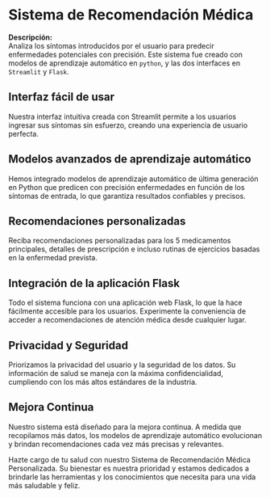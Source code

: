 # Sistema de Recomendación Médica
**Descripción:**  
Analiza los síntomas introducidos por el usuario para predecir enfermedades potenciales con precisión. Este sistema fue creado con modelos de aprendizaje automático en `python`, y  las dos  interfaces en `Streamlit` y `Flask`.

## Interfaz fácil de usar
Nuestra interfaz intuitiva creada con Streamlit permite a los usuarios ingresar sus síntomas sin esfuerzo, creando una experiencia de usuario perfecta.

## Modelos avanzados de aprendizaje automático
Hemos integrado modelos de aprendizaje automático de última generación en Python que predicen con precisión enfermedades en función de los síntomas de entrada, lo que garantiza resultados confiables y precisos.

## Recomendaciones personalizadas
Reciba recomendaciones personalizadas para los 5 medicamentos principales, detalles de prescripción e incluso rutinas de ejercicios basadas en la enfermedad prevista.

## Integración de la aplicación Flask
Todo el sistema funciona con una aplicación web Flask, lo que la hace fácilmente accesible para los usuarios. Experimente la conveniencia de acceder a recomendaciones de atención médica desde cualquier lugar.

## Privacidad y Seguridad
Priorizamos la privacidad del usuario y la seguridad de los datos. Su información de salud se maneja con la máxima confidencialidad, cumpliendo con los más altos estándares de la industria.

## Mejora Continua
Nuestro sistema está diseñado para la mejora continua. A medida que recopilamos más datos, los modelos de aprendizaje automático evolucionan y brindan recomendaciones cada vez más precisas y relevantes.

Hazte cargo de tu salud con nuestro Sistema de Recomendación Médica Personalizada. Su bienestar es nuestra prioridad y estamos dedicados a brindarle las herramientas y los conocimientos que necesita para una vida más saludable y feliz.
